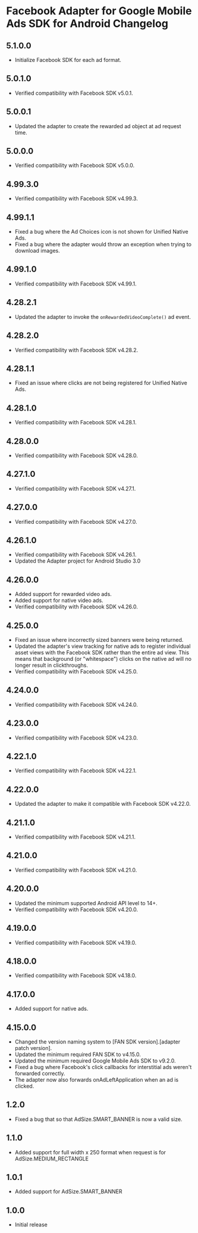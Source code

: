# Facebook Adapter for Google Mobile Ads SDK for Android Changelog

## 5.1.0.0
- Initialize Facebook SDK for each ad format.

## 5.0.1.0
- Verified compatibility with Facebook SDK v5.0.1.

## 5.0.0.1
- Updated the adapter to create the rewarded ad object at ad request time.

## 5.0.0.0
- Verified compatibility with Facebook SDK v5.0.0.

## 4.99.3.0
- Verified compatibility with Facebook SDK v4.99.3.

## 4.99.1.1
- Fixed a bug where the Ad Choices icon is not shown for Unified Native Ads.
- Fixed a bug where the adapter would throw an exception when trying to download images.

## 4.99.1.0
- Verified compatibility with Facebook SDK v4.99.1.

## 4.28.2.1
- Updated the adapter to invoke the `onRewardedVideoComplete()` ad event.

## 4.28.2.0
- Verified compatibility with Facebook SDK v4.28.2.

## 4.28.1.1
- Fixed an issue where clicks are not being registered for Unified Native Ads.

## 4.28.1.0
- Verified compatibility with Facebook SDK v4.28.1.

## 4.28.0.0
- Verified compatibility with Facebook SDK v4.28.0.

## 4.27.1.0
- Verified compatibility with Facebook SDK v4.27.1.

## 4.27.0.0
- Verified compatibility with Facebook SDK v4.27.0.

## 4.26.1.0
- Verified compatibility with Facebook SDK v4.26.1.
- Updated the Adapter project for Android Studio 3.0

## 4.26.0.0
- Added support for rewarded video ads.
- Added support for native video ads.
- Verified compatibility with Facebook SDK v4.26.0.

## 4.25.0.0
- Fixed an issue where incorrectly sized banners were being returned.
- Updated the adapter's view tracking for native ads to register individual
  asset views with the Facebook SDK rather than the entire ad view. This means
  that background (or "whitespace") clicks on the native ad will no longer
  result in clickthroughs.
- Verified compatibility with Facebook SDK v4.25.0.

## 4.24.0.0
- Verified compatibility with Facebook SDK v4.24.0.

## 4.23.0.0
- Verified compatibility with Facebook SDK v4.23.0.

## 4.22.1.0
- Verified compatibility with Facebook SDK v4.22.1.

## 4.22.0.0
- Updated the adapter to make it compatible with Facebook SDK v4.22.0.

## 4.21.1.0
- Verified compatibility with Facebook SDK v4.21.1.

## 4.21.0.0
- Verified compatibility with Facebook SDK v4.21.0.

## 4.20.0.0
- Updated the minimum supported Android API level to 14+.
- Verified compatibility with Facebook SDK v4.20.0.

## 4.19.0.0
- Verified compatibility with Facebook SDK v4.19.0.

## 4.18.0.0
- Verified compatibility with Facebook SDK v4.18.0.

## 4.17.0.0
- Added support for native ads.

## 4.15.0.0
- Changed the version naming system to
  [FAN SDK version].[adapter patch version].
- Updated the minimum required FAN SDK to v4.15.0.
- Updated the minimum required Google Mobile Ads SDK to v9.2.0.
- Fixed a bug where Facebook's click callbacks for interstitial ads weren't
  forwarded correctly.
- The adapter now also forwards onAdLeftApplication when an ad is clicked.

## 1.2.0
- Fixed a bug that so that AdSize.SMART_BANNER is now a valid size.

## 1.1.0
- Added support for full width x 250 format when request is
for AdSize.MEDIUM_RECTANGLE

## 1.0.1
- Added support for AdSize.SMART_BANNER

## 1.0.0
- Initial release
